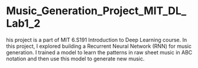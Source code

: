 # Music_Generation_Project_MIT_DL_Lab1_2
his project is a part of MIT 6.S191 Introduction to Deep Learning course. In this project, I explored building a Recurrent Neural Network (RNN) for music generation. I trained a model to learn the patterns in raw sheet music in ABC notation and then use this model to generate new music.
